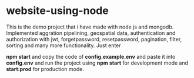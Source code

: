# website-using-node

This is the demo project that i have made with node js and mongodb. Implemented aggration pipelining, geospatial data, authentication and authorization with jwt, forgetpassword, resetpassword, pagination, filter, sorting and many more functionality. Just enter

**npm start**
and copy the code of **config.example.env** and paste it into **config.env** and run the project using **npm start** for development mode and **start:prod** for production mode.
